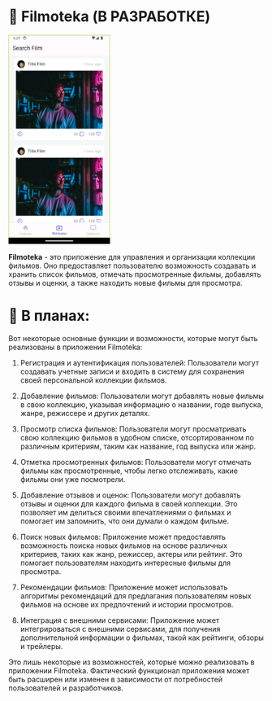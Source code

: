 # 🎦 Filmoteka (В РАЗРАБОТКЕ)

<img width="200" alt="TODO_FLUTTER" src="readme/Img.png" />

<b>Filmoteka</b> - это приложение для управления и организации коллекции фильмов. Оно предоставляет пользователю возможность создавать и хранить список фильмов, отмечать просмотренные фильмы, добавлять отзывы и оценки, а также находить новые фильмы для просмотра.

#  🍿 В планах:

Вот некоторые основные функции и возможности, которые могут быть реализованы в приложении Filmoteka:

1. Регистрация и аутентификация пользователей: Пользователи могут создавать учетные записи и входить в систему для сохранения своей персональной коллекции фильмов.

2. Добавление фильмов: Пользователи могут добавлять новые фильмы в свою коллекцию, указывая информацию о названии, годе выпуска, жанре, режиссере и других деталях.

3. Просмотр списка фильмов: Пользователи могут просматривать свою коллекцию фильмов в удобном списке, отсортированном по различным критериям, таким как название, год выпуска или жанр.

4. Отметка просмотренных фильмов: Пользователи могут отмечать фильмы как просмотренные, чтобы легко отслеживать, какие фильмы они уже посмотрели.

5. Добавление отзывов и оценок: Пользователи могут добавлять отзывы и оценки для каждого фильма в своей коллекции. Это позволяет им делиться своими впечатлениями о фильмах и помогает им запомнить, что они думали о каждом фильме.

6. Поиск новых фильмов: Приложение может предоставлять возможность поиска новых фильмов на основе различных критериев, таких как жанр, режиссер, актеры или рейтинг. Это помогает пользователям находить интересные фильмы для просмотра.

7. Рекомендации фильмов: Приложение может использовать алгоритмы рекомендаций для предлагания пользователям новых фильмов на основе их предпочтений и истории просмотров.

8. Интеграция с внешними сервисами: Приложение может интегрироваться с внешними сервисами, для получения дополнительной информации о фильмах, такой как рейтинги, обзоры и трейлеры.

Это лишь некоторые из возможностей, которые можно реализовать в приложении Filmoteka. Фактический функционал приложения может быть расширен или изменен в зависимости от потребностей пользователей и разработчиков.


